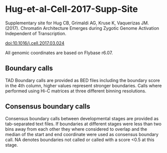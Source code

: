 # Hug-et-al-Cell-2017-Supp-Site

Supplementary site for Hug CB, Grimaldi AG, Kruse K, Vaquerizas JM. (2017). Chromatin Architecture Emerges during Zygotic Genome Activation Independent of Transcription.

[doi:10.1016/j.cell.2017.03.024](http://dx.doi.org/10.1016/j.cell.2017.03.024)

All genomic coordinates are based on Flybase r6.07.

## Boundary calls

TAD Boundary calls are provided as BED files including the boundary score in the 4th column, higher values represent stronger boundaries. Calls where performed using Hi-C matrices at three different binning resolutions.

## Consensus boundary calls

Consensus boundary calls between developmental stages are provided as tab-separated text files. If boundaries at different stages were less than two bins away from each other they where considered to overlap and the median of the start and end coordinate were used as consensus boundary call. NA denotes boundaries not called or called with a score <0.5 at this stage.

